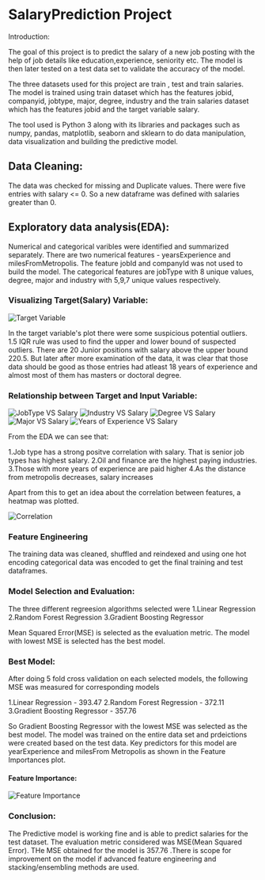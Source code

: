 # SalaryPrediction Project

Introduction:

The goal of this project is to predict the salary of a new job posting with the help of job details like education,experience, seniority etc. The model is then later tested on a test data set to validate the accuracy of the model.

The three datasets used for this project are train , test and train salaries. The model is trained using train dataset which has the features jobid, companyid, jobtype, major, degree, industry and the train salaries dataset which has the features jobid and the target variable salary.

The tool used is Python 3 along with its libraries and packages such as numpy, pandas, matplotlib, seaborn and sklearn to do data manipulation, data visualization and building the predictive model.

## Data Cleaning:
The data was checked for missing and Duplicate values. There were five entries with salary <= 0. So a new dataframe was defined with salaries greater than 0.

## Exploratory data analysis(EDA):
Numerical and categorical varibles were identified and summarized separately. There are two numerical features - yearsExperience and milesFromMetropolis. The feature jobId and companyId was not used to build the model. The categorical features are jobType with 8 unique values, degree, major and industry with 5,9,7 unique values respectively.

### Visualizing Target(Salary) Variable:

![Target Variable](https://user-images.githubusercontent.com/63967431/88532182-c2dd4280-d021-11ea-866d-2f5b5b8265e3.JPG)

In the target variable's plot there were some suspicious potential outliers. 1.5 IQR rule was used to find the upper and lower bound of suspected outliers. There are 20 Junior positions with salary above the upper bound 220.5. But later after more examination of the data, it was clear that those data should be good as those entries had atleast 18 years of experience and almost most of them has masters or doctoral degree.

### Relationship between Target and Input Variable:

![JobType VS Salary](https://user-images.githubusercontent.com/63967431/88534113-038a8b00-d025-11ea-9e06-b272525b9706.PNG) ![Industry VS Salary](https://user-images.githubusercontent.com/63967431/88534392-a0e5bf00-d025-11ea-9bda-2cc42a867644.PNG) ![Degree VS Salary](https://user-images.githubusercontent.com/63967431/88534367-90cddf80-d025-11ea-97be-5f5e5d8c4b93.PNG) ![Major VS Salary](https://user-images.githubusercontent.com/63967431/88534418-ac38ea80-d025-11ea-8f1e-28e5488340d0.PNG)
![Years of Experience VS Salary](https://user-images.githubusercontent.com/63967431/88534438-b824ac80-d025-11ea-8987-462a4c9875bb.PNG)


From the EDA we can see that:

1.Job type has a strong positve correlation with salary. That is senior job types has highest salary.
2.Oil and finance are the highest paying industries.
3.Those with more years of experience are paid higher
4.As the distance from metropolis decreases, salary increases

Apart from this to get an idea about the correlation between features, a heatmap was plotted.

![Correlation](https://user-images.githubusercontent.com/63967431/88534963-bf988580-d026-11ea-9968-5297fc9e3a92.PNG)

### Feature Engineering
The training data was cleaned, shuffled and reindexed and using one hot encoding categorical data was encoded to get the final training and test dataframes.

### Model Selection and Evaluation:
The three different regreesion algorithms selected were 1.Linear Regression  2.Random Forest Regression 3.Gradient Boosting Regressor

Mean Squared Error(MSE) is selected as the evaluation metric. The model with lowest MSE is selected has the best model.

### Best Model:
After doing 5 fold cross validation on each selected models, the following MSE was measured for corresponding models

1.Linear Regression - 393.47
2.Random Forest Regression - 372.11
3.Gradient Boosting Regressor - 357.76

So Gradient Boosting Regressor with the lowest MSE was selected as the best model. The model was trained on the entire data set and prdeictions were created based on the test data. Key predictors for this model are yearExperience and milesFrom Metropolis as shown in the Feature Importances plot.

#### Feature Importance:
![Feature Importance](https://user-images.githubusercontent.com/63967431/88535857-5580e000-d028-11ea-995c-d3d2c5167d67.PNG)

### Conclusion:
The Predictive model is working fine and is able to predict salaries for the test dataset. The evaluation metric considered was MSE(Mean Squared Error). THe MSE obtained for the model is 357.76 .There is scope for improvement on the model if advanced feature engineering and stacking/ensembling methods are used.
